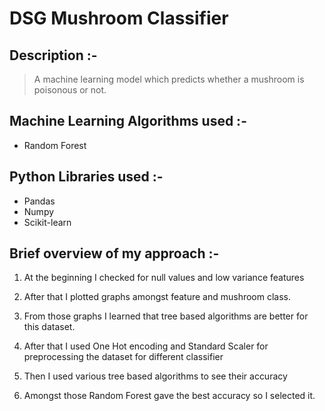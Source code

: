 # DSG Mushroom Classifier

## Description :-

> A machine learning model which predicts whether a mushroom is poisonous or not.

## Machine Learning Algorithms used :-

* Random Forest

## Python Libraries used :-

* Pandas
* Numpy
* Scikit-learn

## Brief overview of my approach :-

1. At the beginning I checked for null values and low variance features

2. After that I plotted graphs amongst feature and mushroom class.

3. From those graphs I learned that tree based algorithms are better for this dataset.

4. After that I used One Hot encoding and Standard Scaler for preprocessing the dataset for different classifier

5. Then I used various tree based algorithms to see their accuracy

6. Amongst those Random Forest gave the best accuracy so I selected it.

